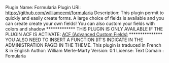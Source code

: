 Plugin Name: Formularia
Plugin URI: https://github.com/williameemi/formularia
Description: This plugin permit to quickly and easily create forms. A large choice of fields is available and you can create create your own fields! You can also custom your fields with colors and shadow ************* THIS PLUGIN IS ONLY AVAILABLE IF THE PLUGIN ACF IS ACTIVATE:  <a href="https://wordpress.org/plugins/advanced-custom-fields/"/>ACF (Advanced Custom Fields)</a> *************** YOU ALSO NEED TO INSERT A FUNCTION (IT'S INDICATE IN THE ADMINISTRATION PAGE) IN THE THEME. This plugin is traduced in French & in English
Author: William Merle-Marty
Version: 0.1
License: 
Text Domain : Fomularia

